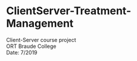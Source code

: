 # ClientServer-Treatment-Management
Client-Server course project
<br>
ORT Braude College
<br>
Date: 7/2019

